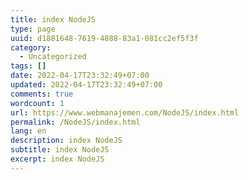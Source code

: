 ```yaml
---
title: index NodeJS
type: page
uuid: d1881648-7619-4888-83a1-081cc2ef5f3f
category:
  - Uncategorized
tags: []
date: 2022-04-17T23:32:49+07:00
updated: 2022-04-17T23:32:49+07:00
comments: true
wordcount: 1
url: https://www.webmanajemen.com/NodeJS/index.html
permalink: /NodeJS/index.html
lang: en
description: index NodeJS
subtitle: index NodeJS
excerpt: index NodeJS
---
```


<!-- directory listing -->